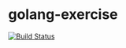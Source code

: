 # golang-exercise

[![Build Status](https://travis-ci.org/takkyuuplayer/golang-exercise.svg?branch=master)](https://travis-ci.org/takkyuuplayer/golang-exercise)
